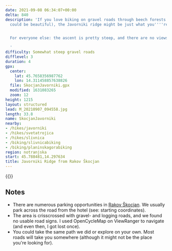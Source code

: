 ```yaml
---
date: 2021-09-08 06:34:07+00:00
delta: 840
description: 'If you love biking on gravel roads through beech forests (autumn colors
  could be beautiful), the Javorniki ridge might be just what you''''re looking for.


  For everyone else: the ascent is pretty steep, and there are no views. Try [Slivnica](/en/biking/slivnicabiking).

  '
difficulty: Somewhat steep gravel roads
difflevel: 3
duration: 4
gpx:
  center:
    lat: 45.7658356987762
    lon: 14.311458857638826
  file: SkocjanJavorniki.gpx
  modified: 1631083265
  zoom: 12
height: 1215
layout: structured
lead: M_20210907_094558.jpg
length: 33.8
name: SkocjanJavorniki
nearby:
- /hikes/javorniki
- /hikes/svetatrojica
- /hikes/slivnica
- /biking/slivnicabiking
- /biking/planinskagorabiking
region: notranjska
start: 45.788481,14.297634
title: Javorniki Ridge from Rakov Škocjan
---
```


{{<hike-details description="yes">}}

## Notes

* There are numerous parking opportunities in [Rakov Škocjan](https://en.wikipedia.org/wiki/Rak_%C5%A0kocjan). We usually park across the road from the hotel (see: starting coordinates).
* The area is crisscrossed with gravel- and logging roads, and we found no usable road signs. I used OpenCycleMap on ViewRanger to navigate (and even then, I got lost once). 
* You could take the same path we did or explore on your own. Most roads will take you somewhere (although it might not be the place you're looking for).
